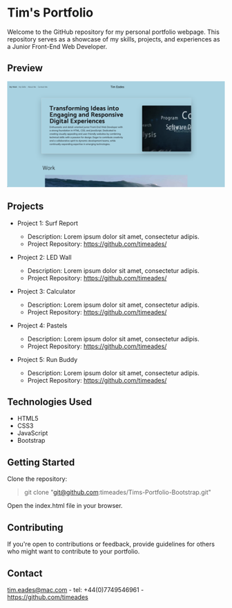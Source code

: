 # Tim's Portfolio

Welcome to the GitHub repository for my personal portfolio webpage. This repository serves as a showcase of my skills, projects, and experiences as a Junior Front-End Web Developer.

## Preview

![Navbar and Hero banner of the portfolio website!](/images/Screenshot.png)

## Projects

- Project 1: Surf Report 
    - Description: Lorem ipsum dolor sit amet, consectetur adipis.
    - Project Repository: https://github.com/timeades/

- Project 2: LED Wall
    - Description: Lorem ipsum dolor sit amet, consectetur adipis.
    - Project Repository: https://github.com/timeades/

- Project 3: Calculator
    - Description: Lorem ipsum dolor sit amet, consectetur adipis.
    - Project Repository: https://github.com/timeades/

- Project 4: Pastels 
    - Description: Lorem ipsum dolor sit amet, consectetur adipis.
    - Project Repository: https://github.com/timeades/

- Project 5: Run Buddy
    - Description: Lorem ipsum dolor sit amet, consectetur adipis.
    - Project Repository: https://github.com/timeades/


## Technologies Used

- HTML5
- CSS3
- JavaScript
- Bootstrap

## Getting Started

Clone the repository: 
> git clone "git@github.com:timeades/Tims-Portfolio-Bootstrap.git"

Open the index.html file in your browser.

## Contributing
If you're open to contributions or feedback, provide guidelines for others who might want to contribute to your portfolio.

## Contact
tim.eades@mac.com - tel: +44(0)7749546961 - https://github.com/timeades